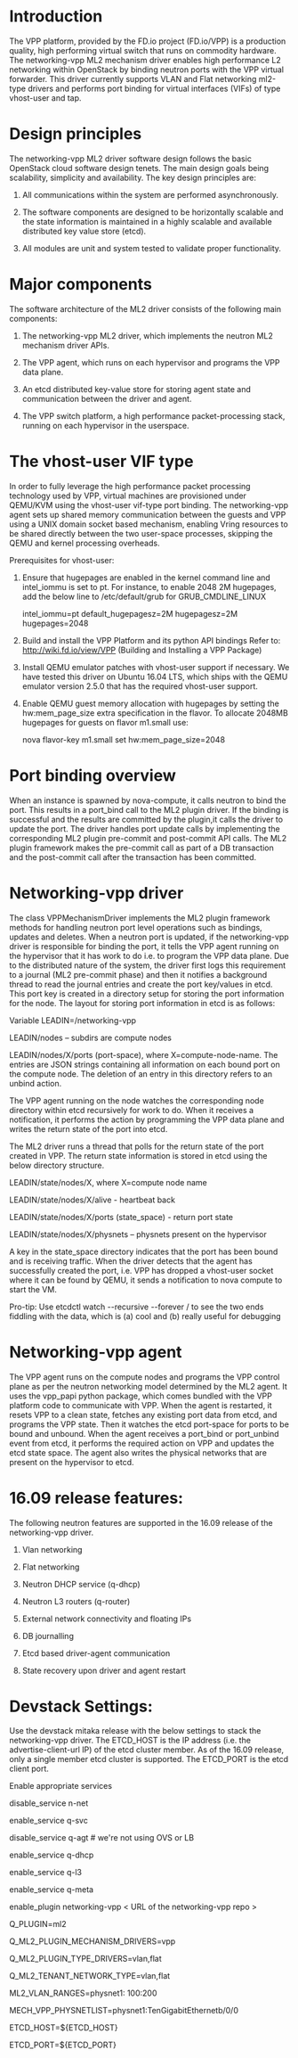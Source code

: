 # Introduction

The VPP platform, provided by the FD.io project (FD.io/VPP) is a production quality, high performing virtual switch that runs on commodity hardware. The networking-vpp ML2 mechanism driver enables high performance L2 networking within OpenStack by binding neutron ports with the VPP virtual forwarder. This driver currently supports VLAN and Flat networking ml2-type drivers and performs port binding for virtual interfaces (VIFs) of type vhost-user and tap.

# Design principles

The networking-vpp ML2 driver software design follows the basic OpenStack cloud software design tenets. The main design goals being scalability, simplicity and availability. The key design principles are:

1) All communications within the system are performed asynchronously. 

2) The software components are designed to be horizontally scalable and the state information is maintained in a highly scalable and available distributed key value store (etcd). 

3) All modules are unit and system tested to validate proper functionality. 

# Major components

The software architecture of the ML2 driver consists of the following main components:

1) The networking-vpp ML2 driver, which implements the neutron ML2 mechanism driver APIs.

2) The VPP agent, which runs on each hypervisor and programs the VPP data plane.

3) An etcd distributed key-value store for storing agent state and communication between the driver and agent. 

4) The VPP switch platform, a high performance packet-processing stack, running on each hypervisor in the userspace. 
  	
# The vhost-user VIF type

In order to fully leverage the high performance packet processing technology used by VPP, virtual machines are provisioned under QEMU/KVM using the vhost-user vif-type port binding. The networking-vpp agent sets up shared memory communication between the guests and VPP using a UNIX domain socket based mechanism, enabling Vring resources to be shared directly between the two user-space processes, skipping the QEMU and kernel processing overheads.

Prerequisites for vhost-user:
 	
1)	Ensure that hugepages are enabled in the kernel command line and intel_iommu is set to pt. For instance, to enable 2048 2M hugepages, add the below line to /etc/default/grub for GRUB_CMDLINE_LINUX

    intel_iommu=pt default_hugepagesz=2M hugepagesz=2M hugepages=2048

2)	Build and install the VPP Platform and its python API bindings
    Refer to: http://wiki.fd.io/view/VPP (Building and Installing a VPP Package)

3)	Install QEMU emulator patches with vhost-user support if necessary.  We have tested this driver on Ubuntu 16.04 LTS, which ships with the QEMU emulator version 2.5.0 that has the required vhost-user support. 

4)	Enable QEMU guest memory allocation with hugepages by setting the hw:mem_page_size extra specification in the flavor. To allocate 2048MB hugepages for guests on flavor m1.small use:

     nova flavor-key m1.small set hw:mem_page_size=2048 


# Port binding overview
	
When an instance is spawned by nova-compute, it calls neutron to bind the port.  This results in a port_bind call to the ML2 plugin driver.  If the binding is successful and the results are committed by the plugin,it calls the driver to update the port. The driver handles port update calls by implementing the corresponding ML2 plugin pre-commit and post-commit API calls.  The ML2 plugin framework makes the pre-commit call as part of a DB transaction and the post-commit call after the transaction has been committed.


# Networking-vpp driver

The class VPPMechanismDriver implements the ML2 plugin framework methods for handling neutron port level operations such as bindings, updates and deletes. When a neutron port is updated, if the networking-vpp driver is responsible for binding the port, it tells the VPP agent running on the hypervisor that it has work to do i.e. to program the VPP data plane. Due to the distributed nature of the system, the driver first logs this requirement to a journal (ML2 pre-commit phase) and then it notifies a background thread to read the journal entries and create the port key/values in etcd. This port key is created in a directory setup for storing the port information for the node. The layout for storing port information in etcd is as follows:

  Variable LEADIN=/networking-vpp
  
  LEADIN/nodes – subdirs are compute nodes

  LEADIN/nodes/X/ports  (port-space), 
  where X=compute-node-name. The entries are JSON strings containing all information on each 
  bound port on the compute node. The deletion of an entry in this directory refers to an 
  unbind action.

The VPP agent running on the node watches the corresponding node directory within etcd recursively for work to do. When it receives a notification, it performs the action by programming the VPP data plane and writes the return state of the port into etcd. 

The ML2 driver runs a thread that polls for the return state of the port created in VPP. The return state information is stored in etcd using the below directory structure.

   LEADIN/state/nodes/X, where X=compute node name

   LEADIN/state/nodes/X/alive  - heartbeat back

   LEADIN/state/nodes/X/ports (state_space) - return port state

   LEADIN/state/nodes/X/physnets – physnets present on the hypervisor

A key in the state_space directory indicates that the port has been bound and is receiving traffic.
When the driver detects that the agent has successfully created the port, i.e. VPP has dropped a vhost-user socket where it can be found by QEMU, it sends a notification to nova compute to start the VM. 

Pro-tip: Use etcdctl watch --recursive --forever / to see the two ends fiddling with the data, which is (a) cool and (b) really useful for debugging


# Networking-vpp agent
The VPP agent runs on the compute nodes and programs the VPP control plane as per the neutron networking model determined by the ML2 agent. It uses the vpp_papi python package, which comes bundled with the VPP platform code to communicate with VPP.  When the agent is restarted, it resets VPP to a clean state, fetches any existing port data from etcd, and programs the VPP state. Then it watches the etcd port-space for ports to be bound and unbound.  When the agent receives a port_bind or port_unbind event from etcd, it performs the required action on VPP and updates the etcd state space.  The agent also writes the physical networks that are present on the hypervisor to etcd.


# 16.09 release features:

The following neutron features are supported in the 16.09 release of the networking-vpp driver.

  1)	Vlan networking

  2)	Flat networking

  3)	Neutron DHCP service (q-dhcp)

  4)	Neutron L3 routers (q-router)

  5)	External network connectivity and floating IPs

  6)    DB journalling

  7)    Etcd based driver-agent communication

  8)    State recovery upon driver and agent restart


# Devstack Settings:

Use the devstack mitaka release with the below settings to stack the networking-vpp driver.
The ETCD_HOST is the IP address (i.e. the advertise-client-url IP) of the etcd cluster member. As of the 16.09 release, only a single member etcd cluster is supported. The ETCD_PORT is the etcd client port.

Enable appropriate services

  disable_service n-net

  enable_service q-svc

  disable_service q-agt # we're not using OVS or LB

  enable_service q-dhcp

  enable_service q-l3

  enable_service q-meta

  enable_plugin networking-vpp  < URL of the networking-vpp repo >

  Q_PLUGIN=ml2

  Q_ML2_PLUGIN_MECHANISM_DRIVERS=vpp

  Q_ML2_PLUGIN_TYPE_DRIVERS=vlan,flat

  Q_ML2_TENANT_NETWORK_TYPE=vlan,flat

  ML2_VLAN_RANGES=physnet1: 100:200

  MECH_VPP_PHYSNETLIST=physnet1:TenGigabitEthernetb/0/0

  ETCD_HOST=${ETCD_HOST}

  ETCD_PORT=${ETCD_PORT}


